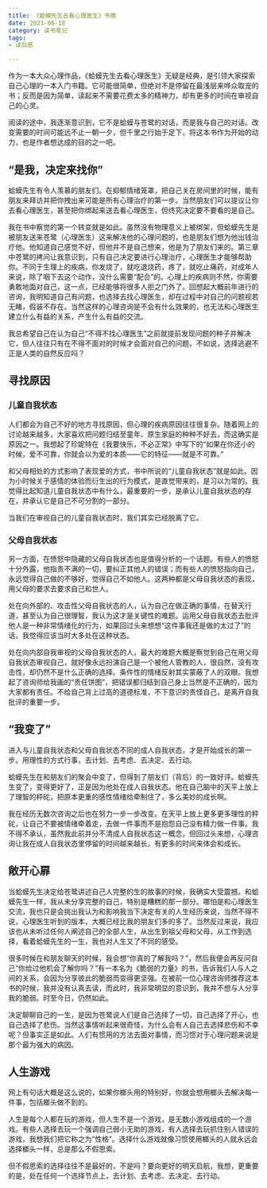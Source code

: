 ```yaml
---
title: 《蛤蟆先生去看心理医生》书摘
date: 2021-06-18
category: 读书笔记
tags: 
- 读后感

---
```


作为一本大众心理作品，《蛤蟆先生去看心理医生》无疑是经典，是引领大家探索自己心理的一本入门书籍。它可能很简单，但绝对不是停留在最浅层来哗众取宠的书；反而是因为简单，读起来不需要花费太多的精神力，却有更多的时间在审视自己的心灵。

阅读的途中，我逐渐意识到，它不是蛤蟆与苍鹭的对话，而是我与自己的对话。改变需要的时间可能远不止一朝一夕，但千里之行始于足下，将这本书作为开始的动力，也是作者想达成的目的之一吧。

## “是我，决定来找你”

蛤蟆先生有令人羡慕的朋友们。在抑郁情绪笼罩，把自己关在房间里的时候，能有朋友来拜访并把你拽出来可能是所有心理治疗的第一步。当然朋友们可以提议让你去看心理医生，甚至把你绑起来送去看心理医生，但终究决定要不要看的是自己。

<!--more-->

我在书中察觉的第一个转变就是如此。虽然没有物理意义上被绑架，但蛤蟆先生是被朋友送来苍鹭（心理医生）这来解决他的心理问题的，也是朋友们想为他出钱治疗他。他知道自己感觉不好，但他并不是自己想来，他是为了朋友们来的。第三章中苍鹭的拷问让我意识到，只有自己决定要进行心理治疗，心理医生才能够帮助你。不同于生理上的疾病，你发烧了，就吃退烧药，疼了，就吃止痛药，对成年人来说，除了咽下去这个动作，没什么需要“配合”的。心理上的疾病则不然，你需要勇敢地面对自己，这一点，已经能够将很多人拒之门外了。回想起大概前年进行的咨询，我明知道自己有问题，也选择去找心理医生，却在过程中对自己的问题视若无睹，假装不存在。当然这样的心理咨询是不会有什么效果的，也无法和心理医生建立什么有益的关系，产生什么有益的交流。

我总希望自己在认为自己“不得不找心理医生”之前就提前发现问题的种子并解决它，但人往往只有在不得不面对的时候才会面对自己的问题。不如说，选择逃避不正是人类的自然反应吗？

## 寻找原因

### 儿童自我状态

人们都会为自己不好的地方寻找原因，但心理的疾病原因往往很复杂。随着网上的讨论越来越多，大家喜欢把问题归结至童年、原生家庭的种种不好去，而这确实是原因之一。我想起了珍妮特在《我要快乐，不必正常》中写下的“如果在你还小的时候，爱不可靠，你就会以为爱的本质——它的特征——就是不可靠。”

和父母相处的方式影响了表现爱的方式，书中所说的“儿童自我状态”就是如此。因为小时候关于感情的体验而衍生出的行为模式，是直觉带来的，是习以为常的。我觉得比起知道儿童自我状态中有什么，最重要的一步，是承认儿童自我状态的存在，并承认它是自己不可分割的一部分。

当我们在审视自己的儿童自我状态时，我们其实已经脱离了它。

### 父母自我状态

另一方面，在愤怒中隐藏的父母自我状态也是值得分析的一个话题。有些人的愤怒十分外露，他指责不满的一切，要纠正其他人的错误；而有些人的愤怒指向自己，永远觉得自己做的不够好，觉得自己不如他人。这两种都是父母自我状态的表现，用父母的要求去要求自己和世人。

处在向外部的、攻击性父母自我状态的人，认为自己在做正确的事情，在替天行道，甚至认为自己很理智，我认为这才是关键性的难题。运用父母自我状态去批评他人是一种非常情绪化的行为，如果回过头来想想“这件事我还是做的太过了”的话，我觉得应该当时大多处在这种状态。

处在向内部自我审视的父母自我状态的人，最大的难题大概是察觉到自己在用父母自我状态审视自己，就好像永远扮演自己是一个被他人管教的人，很自然，没有攻击性，却仍然不是什么正确的选择。条件性的情绪反射其实蒙蔽了人的双眼。我想起了咨询师给我画的“责任饼图”，把错误都归结到自己身上当然是不正确的，因为大家都有责任。不给自己背上过高的道德标准，不下意识的责怪自己，是离开自我批评的重要一步。

## “我变了”

进入与儿童自我状态和父母自我状态不同的成人自我状态，才是开始成长的第一步。用理性的方式行事，去计划、去考虑、去决定、去行动。

蛤蟆先生在和朋友们的聚会中变了，但得到了朋友们（背后）的一致好评。蛤蟆先生变了，变得更好了，正是因为他处在成人自我状态。他在自己脑中的天平上放上了理智的秤砣，把原本更重的感性情绪给牵制住了，多么美妙的成长啊。

我在经历无数次咨询之后也在努力一步一步改变。在天平上放上更多更多理性的秤砣，让自己不要被情绪牵着走，去做一件事而不是抱怨自己没有精力做一件事。我不得不承认，虽然我此前并分不清成人自我状态这一概念，但回过头来想，心理咨询让我在成人自我状态里停留的时间越来越长，有更多的时间来体会和成长。

## 敞开心扉

当蛤蟆先生决定给苍鹭讲述自己人完整的生的故事的时候，我确实大受震撼。和蛤蟆先生一样，我从未分享完整的自己，特别是糟糕的那一部分。哪怕是和心理医生交流，我也只是会挑出我认为和影响我当下决定有关的人生经历来说，当然不得不说，心理医生听到的版本，大概已经比我的朋友们多的多了。当然反过来说，我应该也从未听过任何人阐述自己的全部人生，从出生到祖父母和父母，从工作到选择，看着蛤蟆先生的一生，我也对人生又了不同的感受。

很多时候在和朋友聊天的时候，我会想“你真的了解我吗？”，然后我便会再反问自己“你给过他机会了解你吗？”有一本名为《脆弱的力量》的书，告诉我们人与人之间的关系，会因为分享彼此的脆弱而变得更坚强。在被前一位心理咨询师推荐这本书的时候，我并没有认真去读，而此时，我非常明显的意识到，我并不想与人分享我的脆弱。时至今日，仍然如此。

决定聊聊自己的一生，是因为苍鹭说人们是自己选择了一切，自己选择了开心，也自己选择了悲伤。当然这事情听起来很奇怪，为什么会有人自己去选择悲伤和不幸呢？但事实正是如此。人们有惯用的方法去面对事情，而习惯对于心理问题来说是那个最为强大的病因。

## 人生游戏

网上有句话大概是这么说的，如果你榔头用的特别好，你就会想用榔头去解决每一件事，包括榔头做不到的。

人生是每个人都在玩的游戏，但人生不是一个游戏，是无数小游戏组成的一个游戏。有些人选择去玩一个强调自己弱小无助的游戏，有人选择去玩抓住别人错误的游戏，我想我们把它称之为“性格”。选择什么游戏就像习惯使用榔头的人就永远会选择榔头一样，总是那么不假思索。

但不假思索的选择往往不是最好的，不是吗？要向更好的明天启航，我想，更重要的是，处在任何一个选择节点上，去计划、去考虑、去决定、去行动。
